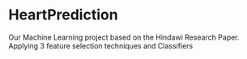 # HeartPrediction
Our Machine Learning project based on the Hindawi Research Paper. Applying 3 feature selection techniques and Classifiers
